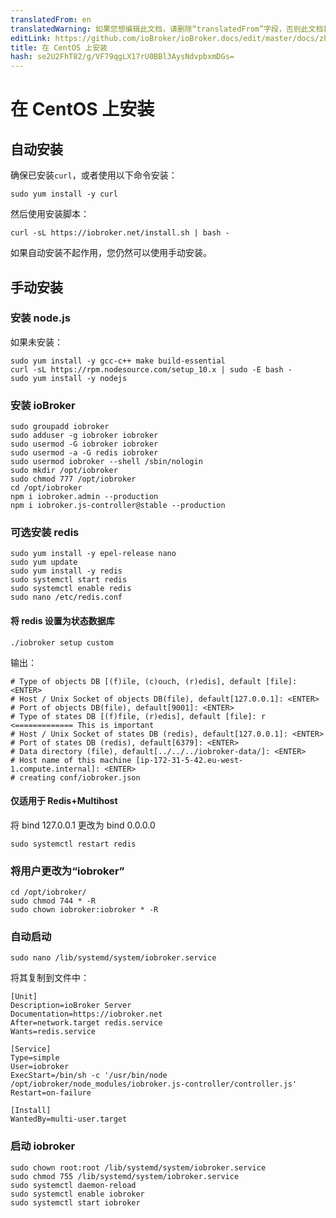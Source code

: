 ```yaml
---
translatedFrom: en
translatedWarning: 如果您想编辑此文档，请删除“translatedFrom”字段，否则此文档将再次自动翻译
editLink: https://github.com/ioBroker/ioBroker.docs/edit/master/docs/zh-cn/install/centos.md
title: 在 CentOS 上安装
hash: se2U2FhT82/g/VF79qgLX17rU0BBl3AysNdvpbxmDGs=
---
```

# 在 CentOS 上安装
## 自动安装
确保已安装`curl`，或者使用以下命令安装：

`sudo yum install -y curl`

然后使用安装脚本：

`curl -sL https://iobroker.net/install.sh | bash -`

如果自动安装不起作用，您仍然可以使用手动安装。

## 手动安装
### 安装 node.js
如果未安装：

```
sudo yum install -y gcc-c++ make build-essential
curl -sL https://rpm.nodesource.com/setup_10.x | sudo -E bash -
sudo yum install -y nodejs
```

### 安装 ioBroker
```
sudo groupadd iobroker
sudo adduser -g iobroker iobroker
sudo usermod -G iobroker iobroker
sudo usermod -a -G redis iobroker
sudo usermod iobroker --shell /sbin/nologin
sudo mkdir /opt/iobroker
sudo chmod 777 /opt/iobroker
cd /opt/iobroker
npm i iobroker.admin --production
npm i iobroker.js-controller@stable --production
```

### 可选安装 redis
```
sudo yum install -y epel-release nano
sudo yum update
sudo yum install -y redis
sudo systemctl start redis
sudo systemctl enable redis
sudo nano /etc/redis.conf
```

#### 将 redis 设置为状态数据库
```
./iobroker setup custom
```

输出：

```
# Type of objects DB [(f)ile, (c)ouch, (r)edis], default [file]: <ENTER>
# Host / Unix Socket of objects DB(file), default[127.0.0.1]: <ENTER>
# Port of objects DB(file), default[9001]: <ENTER>
# Type of states DB [(f)file, (r)edis], default [file]: r   <============= This is important
# Host / Unix Socket of states DB (redis), default[127.0.0.1]: <ENTER>
# Port of states DB (redis), default[6379]: <ENTER>
# Data directory (file), default[../../../iobroker-data/]: <ENTER>
# Host name of this machine [ip-172-31-5-42.eu-west-1.compute.internal]: <ENTER>
# creating conf/iobroker.json
```

#### 仅适用于 Redis+Multihost
将 bind 127.0.0.1 更改为 bind 0.0.0.0

```
sudo systemctl restart redis
```

### 将用户更改为“iobroker”
```
cd /opt/iobroker/
sudo chmod 744 * -R
sudo chown iobroker:iobroker * -R
```

### 自动启动
```
sudo nano /lib/systemd/system/iobroker.service
```

将其复制到文件中：

```
[Unit]
Description=ioBroker Server
Documentation=https://iobroker.net
After=network.target redis.service
Wants=redis.service

[Service]
Type=simple
User=iobroker
ExecStart=/bin/sh -c '/usr/bin/node /opt/iobroker/node_modules/iobroker.js-controller/controller.js'
Restart=on-failure

[Install]
WantedBy=multi-user.target
```

### 启动 iobroker
```
sudo chown root:root /lib/systemd/system/iobroker.service
sudo chmod 755 /lib/systemd/system/iobroker.service
sudo systemctl daemon-reload
sudo systemctl enable iobroker
sudo systemctl start iobroker
```